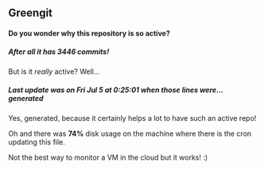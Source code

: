 ## Greengit

#### Do you wonder why this repository is so active?

##### After all it has 3446 commits!

But is it *really* active? Well...

##### Last update was on Fri Jul 5 at 0:25:01 when those lines were... generated

Yes, generated, because it certainly helps a lot to have such an active repo!

Oh and there was **74%** disk usage on the machine
where there is the cron updating this file.

Not the best way to monitor a VM in the cloud but it works! :)
